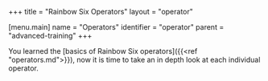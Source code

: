 +++
title = "Rainbow Six Operators"
layout = "operator"

[menu.main]
  name = "Operators"
  identifier = "operator"
  parent = "advanced-training"
+++

You learned the [basics of Rainbow Six operators]({{<ref "operators.md">}}), now it is time to take an in depth look at each individual operator.
